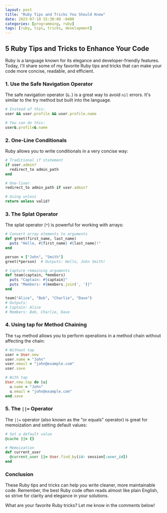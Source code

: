 ```yaml
---
layout: post
title: "Ruby Tips and Tricks You Should Know"
date: 2023-07-10 15:30:00 -0400
categories: [programming, ruby]
tags: [ruby, tips, tricks, development]
---
```


## 5 Ruby Tips and Tricks to Enhance Your Code

Ruby is a language known for its elegance and developer-friendly features. Today, I'll share some of my favorite Ruby tips and tricks that can make your code more concise, readable, and efficient.

### 1. Use the Safe Navigation Operator

The safe navigation operator (`&.`) is a great way to avoid `nil` errors. It's similar to the try method but built into the language.

```ruby
# Instead of this:
user && user.profile && user.profile.name

# You can do this:
user&.profile&.name
```

### 2. One-Line Conditionals

Ruby allows you to write conditionals in a very concise way:

```ruby
# Traditional if statement
if user.admin?
  redirect_to admin_path
end

# One-liner
redirect_to admin_path if user.admin?

# Using unless
return unless valid?
```

### 3. The Splat Operator

The splat operator (`*`) is powerful for working with arrays:

```ruby
# Convert array elements to arguments
def greet(first_name, last_name)
  puts "Hello, #{first_name} #{last_name}!"
end

person = ["John", "Smith"]
greet(*person)  # Outputs: Hello, John Smith!

# Capture remaining arguments
def team(captain, *members)
  puts "Captain: #{captain}"
  puts "Members: #{members.join(', ')}"
end

team("Alice", "Bob", "Charlie", "Dave")
# Outputs:
# Captain: Alice
# Members: Bob, Charlie, Dave
```

### 4. Using tap for Method Chaining

The `tap` method allows you to perform operations in a method chain without affecting the chain:

```ruby
# Without tap
user = User.new
user.name = "John"
user.email = "john@example.com"
user.save

# With tap
User.new.tap do |u|
  u.name = "John"
  u.email = "john@example.com"
end.save
```

### 5. The `||=` Operator

The `||=` operator (also known as the "or equals" operator) is great for memoization and setting default values:

```ruby
# Set a default value
@cache ||= {}

# Memoization
def current_user
  @current_user ||= User.find_by(id: session[:user_id])
end
```

### Conclusion

These Ruby tips and tricks can help you write cleaner, more maintainable code. Remember, the best Ruby code often reads almost like plain English, so strive for clarity and elegance in your solutions.

What are your favorite Ruby tricks? Let me know in the comments below! 